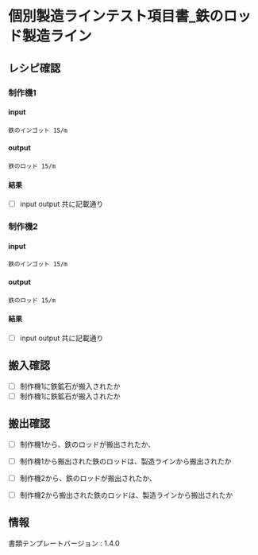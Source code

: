 # 個別製造ラインテスト項目書_鉄のロッド製造ライン

## レシピ確認

### 制作機1
#### input
    鉄のインゴット 15/m
#### output
    鉄のロッド 15/m
#### 結果
- [ ] input output 共に記載通り

### 制作機2
#### input
    鉄のインゴット 15/m
#### output
    鉄のロッド 15/m
#### 結果
- [ ] input output 共に記載通り


## 搬入確認
- [ ] 制作機1に鉄鉱石が搬入されたか
- [ ] 制作機1に鉄鉱石が搬入されたか

## 搬出確認
- [ ] 制作機1から、鉄のロッドが搬出されたか、
- [ ] 制作機1から搬出された鉄のロッドは、製造ラインから搬出されたか

- [ ] 制作機2から、鉄のロッドが搬出されたか、
- [ ] 制作機2から搬出された鉄のロッドは、製造ラインから搬出されたか


## 情報
書類テンプレートバージョン : 1.4.0
